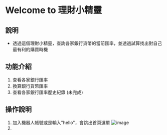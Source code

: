 # Welcome to 理財小精靈
## 說明
+ 透過這個理財小精靈，查詢各家銀行貨幣的當前匯率，並透過試算找出對自己最有利的購買時機

## 功能介紹
1. 查看各家銀行匯率
2. 換算銀行貨幣匯率
3. 查看各家銀行匯率歷史紀錄 (未完成)

## 操作說明
1. 加入機器人帳號或是輸入"hello"，會跳出首頁選單
![image](/img/line/IMG_5842.PNG)
2. 
